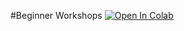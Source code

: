 #Beginner Workshops
<a target="_blank" href="https://colab.research.google.com/github/BristolDataScienceSociety/Workshop2025-26/blob/main/Beginner%20Workshops/Workshop1-3.ipynb">
  <img src="https://colab.research.google.com/assets/colab-badge.svg" alt="Open In Colab"/>
</a>
